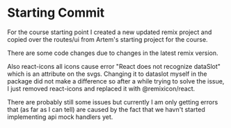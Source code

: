 # Starting Commit

For the course starting point I created a new updated remix project and copied over the routes/ui from Artem's starting project for the course.

There are some code changes due to changes in the latest remix version.

Also react-icons all icons cause error "React does not recognize dataSlot" which is an attribute on the svgs. Changing it to dataslot myself in the package did not make a difference so after a while trying to solve the issue, I just removed react-icons and replaced it with @remixicon/react.

There are probably still some issues but currently I am only getting errors that (as far as I can tell) are caused by the fact that we havn't started implementing api mock handlers yet.
